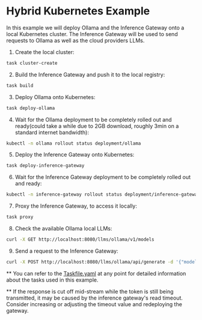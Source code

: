 # Hybrid Kubernetes Example

In this example we will deploy Ollama and the Inference Gateway onto a local Kubernetes cluster. The Inference Gateway will be used to send requests to Ollama as well as the cloud providers LLMs.

1. Create the local cluster:

```bash
task cluster-create
```

2. Build the Inference Gateway and push it to the local registry:

```bash
task build
```

3. Deploy Ollama onto Kubernetes:

```bash
task deploy-ollama
```

4. Wait for the Ollama deployment to be completely rolled out and ready(could take a while due to 2GB download, roughly 3min on a standard internet bandwidth):

```bash
kubectl -n ollama rollout status deployment/ollama
```

5. Deploy the Inference Gateway onto Kubernetes:

```bash
task deploy-inference-gateway
```

6. Wait for the Inference Gateway deployment to be completely rolled out and ready:

```bash
kubectl -n inference-gateway rollout status deployment/inference-gateway
```

7. Proxy the Inference Gateway, to access it locally:

```bash
task proxy
```

8. Check the available Ollama local LLMs:

```bash
curl -X GET http://localhost:8080/llms/ollama/v1/models
```

9. Send a request to the Inference Gateway:

```bash
curl -X POST http://localhost:8080/llms/ollama/api/generate -d '{"model": "phi3:3.8b", "prompt": "Why is the sky blue? keep it short and concise."}'
```

\*\* You can refer to the [Taskfile.yaml](./Taskfile.yaml) at any point for detailed information about the tasks used in this example.

\*\* If the response is cut off mid-stream while the token is still being transmitted, it may be caused by the inference gateway's read timeout. Consider increasing or adjusting the timeout value and redeploying the gateway.
